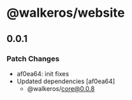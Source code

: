# @walkeros/website

## 0.0.1

### Patch Changes

- af0ea64: init fixes
- Updated dependencies [af0ea64]
  - @walkeros/core@0.0.8
